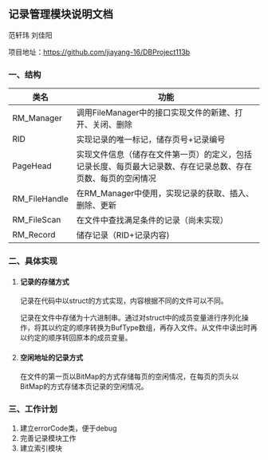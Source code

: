 ## 记录管理模块说明文档

范轩玮 刘佳阳

项目地址：https://github.com/jiayang-16/DBProject113b

### 一、结构

| 类名          | 功能                                                         |
| ------------- | ------------------------------------------------------------ |
| RM_Manager    | 调用FileManager中的接口实现文件的新建、打开、关闭、删除      |
| RID           | 实现记录的唯一标记，储存页号+记录编号                        |
| PageHead      | 实现文件信息（储存在文件第一页）的定义，包括记录长度、每页最大记录数、存在记录总数、存在页数、每页的空闲情况 |
| RM_FileHandle | 在RM_Manager中使用，实现记录的获取、插入、删除、更新         |
| RM_FileScan   | 在文件中查找满足条件的记录（尚未实现）                       |
| RM_Record     | 储存记录（RID+记录内容)                                      |

### 二、具体实现

1. #### 记录的存储方式

   记录在代码中以struct的方式实现，内容根据不同的文件可以不同。

   记录在文件中存储为十六进制串。通过对struct中的成员变量进行序列化操作，将其以约定的顺序转换为BufType数组，再存入文件。从文件中读出时再以约定的顺序转回原本的成员变量。

2. #### 空闲地址的记录方式

   在文件的第一页以BitMap的方式存储每页的空闲情况，在每页的页头以BitMap的方式存储本页记录的空闲情况。

### 三、工作计划

1. 建立errorCode类，便于debug
2. 完善记录模块工作
3. 建立索引模块


